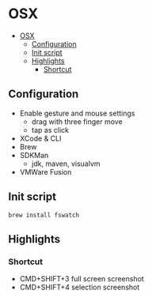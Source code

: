 # OSX
<!-- TOC -->

- [OSX](#osx)
    - [Configuration](#configuration)
    - [Init script](#init-script)
    - [Highlights](#highlights)
        - [Shortcut](#shortcut)

<!-- /TOC -->

## Configuration

* Enable gesture and mouse settings
    * drag with three finger move
    * tap as click
* XCode & CLI
* Brew
* SDKMan
    * jdk, maven, visualvm
* VMWare Fusion


## Init script
```
brew install fswatch

```


## Highlights

### Shortcut 

* CMD+SHIFT+3 full screen screenshot
* CMD+SHIFT+4 selection screenshot


